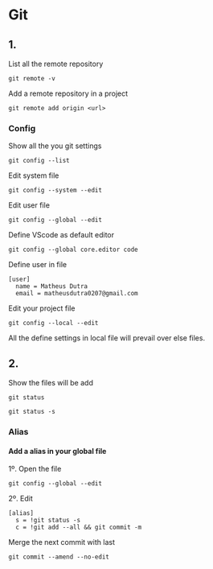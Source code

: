 # Git

## 1.

List all the remote repository
```
git remote -v
```

Add a remote repository in a project

```
git remote add origin <url>
```

### Config

Show all the you git settings

```
git config --list
```

Edit system file

```
git config --system --edit 
```

Edit user file

```
git config --global --edit 
```

Define VScode as default editor

```
git config --global core.editor code
```

Define user in file

```
[user]
  name = Matheus Dutra
  email = matheusdutra0207@gmail.com
```

Edit your project file

```
git config --local --edit 
```
All the define settings in local file will prevail over else files.

## 2.

Show the files will be add

```
git status
```

```
git status -s
```

### Alias

#### Add a alias in your global file 

1º. Open the file
```
git config --global --edit 
```
2º. Edit
```
[alias]
  s = !git status -s
  c = !git add --all && git commit -m
```

Merge the next commit with last
```
git commit --amend --no-edit
```
